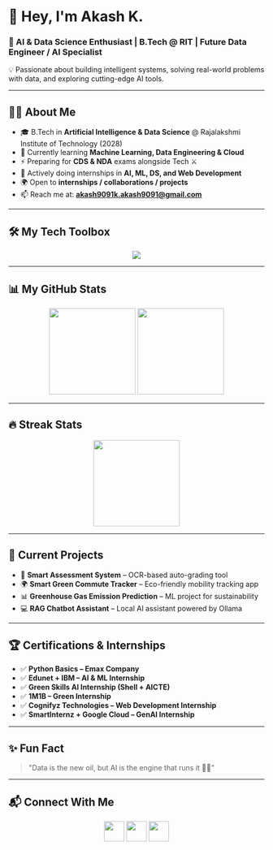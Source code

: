 # 🚀 Hey, I'm Akash K.  

### 🌟 AI & Data Science Enthusiast | B.Tech @ RIT | Future Data Engineer / AI Specialist  

💡 Passionate about building intelligent systems, solving real-world problems with data, and exploring cutting-edge AI tools.  

---

## 👨‍💻 About Me  
- 🎓 B.Tech in **Artificial Intelligence & Data Science** @ Rajalakshmi Institute of Technology (2028)  
- 📘 Currently learning **Machine Learning, Data Engineering & Cloud**  
- ⚡ Preparing for **CDS & NDA** exams alongside Tech ⚔️  
- 💼 Actively doing internships in **AI, ML, DS, and Web Development**  
- 🌍 Open to **internships / collaborations / projects**  
- 📫 Reach me at: **akash9091k.akash9091@gmail.com**  

---

## 🛠️ My Tech Toolbox  

<p align="center">
  <img src="https://skillicons.dev/icons?i=python,java,c,sqlite,linux,github,git,vscode,idea,discord,firebase,html,css,js,mysql,streamlit,flask,notion" />
</p>

---

## 📊 My GitHub Stats  

<p align="center">
  <img src="https://github-readme-stats.vercel.app/api?username=AkasK09&show_icons=true&theme=radical" height="170"/>
  <img src="https://github-readme-stats.vercel.app/api/top-langs/?username=AkasK09&layout=compact&theme=radical" height="170"/>
</p>

---

## 🔥 Streak Stats  

<p align="center">
  <img src="https://github-readme-streak-stats.herokuapp.com/?user=AkasK09&theme=radical" height="170"/>
</p>

---

## 🌱 Current Projects  
- 🤖 **Smart Assessment System** – OCR-based auto-grading tool  
- 🌍 **Smart Green Commute Tracker** – Eco-friendly mobility tracking app  
- 📊 **Greenhouse Gas Emission Prediction** – ML project for sustainability  
- 💻 **RAG Chatbot Assistant** – Local AI assistant powered by Ollama  

---

## 🏆 Certifications & Internships  
- ✅ **Python Basics – Emax Company**  
- ✅ **Edunet + IBM – AI & ML Internship**  
- ✅ **Green Skills AI Internship (Shell + AICTE)**  
- ✅ **1M1B – Green Internship**  
- ✅ **Cognifyz Technologies – Web Development Internship**  
- ✅ **SmartInternz + Google Cloud – GenAI Internship**  

---

## ✨ Fun Fact  
> "Data is the new oil, but AI is the engine that runs it 🚗💨"  

---

## 📬 Connect With Me  
<p align="center">
  <a href="mailto:akash9091k.akash9091@gmail.com"><img src="https://img.icons8.com/fluency/48/gmail-new.png" width="40"/></a>
  <a href="https://www.linkedin.com/in/akash-k-a12842327"><img src="https://img.icons8.com/fluency/48/linkedin.png" width="40"/></a>
  <a href="https://github.com/Akash9091k"><img src="https://img.icons8.com/fluency/48/github.png" width="40"/></a>
</p>
